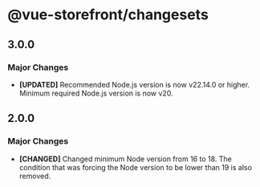 # @vue-storefront/changesets

## 3.0.0

### Major Changes

- **[UPDATED]** Recommended Node.js version is now v22.14.0 or higher. Minimum required Node.js version is now v20.

## 2.0.0

### Major Changes

- **[CHANGED]** Changed minimum Node version from 16 to 18. The condition that was forcing the Node version to be lower than 19 is also removed.
